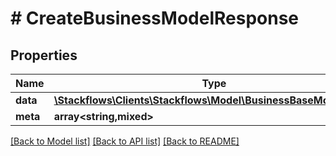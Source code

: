 # # CreateBusinessModelResponse

## Properties

Name | Type | Description | Notes
------------ | ------------- | ------------- | -------------
**data** | [**\Stackflows\Clients\Stackflows\Model\BusinessBaseModelModel**](BusinessBaseModelModel.md) |  | [optional]
**meta** | **array<string,mixed>** |  | [optional]

[[Back to Model list]](../../README.md#models) [[Back to API list]](../../README.md#endpoints) [[Back to README]](../../README.md)
